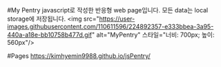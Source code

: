 #My Pentry
javascript로 작성한 반응형 web page입니다.
모든 data는 local storage에 저장됩니다.
<img src="https://user-images.githubusercontent.com/110611596/224892357-e333bbea-3a95-440a-a18e-bb10758b477d.gif" alt="MyPentry" 스타일="너비: 700px; 높이: 560px"/>

#Pages
https://kimhyemin9988.github.io/jsPentry/
